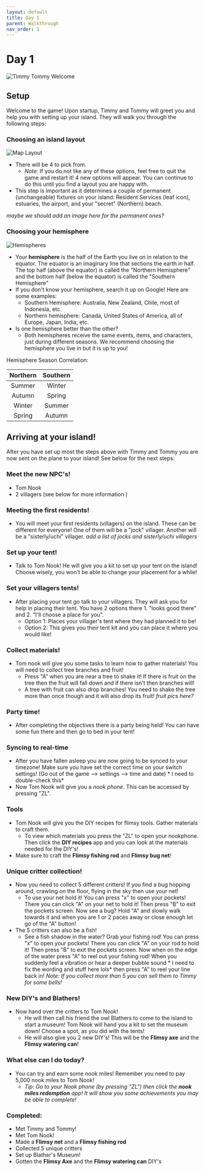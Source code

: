 ```yaml
---
layout: default
title: Day 1
parent: Walkthrough
nav_order: 1
---
```


# Day 1

![Timmy Tommy Welcome](/acnhbeginners/assets/tt_welcome.jpg)

## Setup
Welcome to the game! Upon startup, Timmy and Tommy will greet you and help you with setting up your island. They will walk you through the following steps:

### Choosing an island layout

![Map Layout](/acnhbeginners/assets/tt_maps.jpg)

- There will be 4 to pick from.
  - *Note:* If you do not like any of these options, feel free to quit the game and restart it! 4 new options will appear. You can continue to do this until you find a layout you are happy with.
- This step is important as it determines a couple of permanent (unchangeable) fixtures on your island: Resident Services (leaf icon), estuaries, the airport, and your "secret" (Northern) beach. 


*maybe we should add an image here for the permanent ones?*

### Choosing your hemisphere

![Hemispheres](/acnhbeginners/assets/hemispheres.png)

- Your **hemisphere** is the half of the Earth you live on in relation to the equator. The equator is an imaginary line that sections the earth in half. The top half (above the equator) is called the "Northern Hemisphere" and the bottom half (below the equator) is called the "Southern Hemisphere"
- If you don't know your hemisphere, search it up on Google! Here are some examples:
  - Southern Hemisphere: Australia, New Zealand, Chile, most of Indonesia, etc.
  - Northern hemisphere: Canada, United States of America, all of Europe, Japan, India, etc.
- Is one hemisphere better than the other?
  - Both hemispheres receive the same events, items, and characters, just during different seasons. We recommend choosing the hemisphere you live in but it is up to you!

Hemisphere Season Correlation:

| Northern | Southern |
|:--------:|:--------:|
|  Summer  |  Winter  |
|  Autumn  |  Spring  |
|  Winter  |  Summer  |
|  Spring  |  Autumn  |

## Arriving at your island!
After you have set up most the steps above with Timmy and Tommy you are now sent on the plane to your island! See below for the next steps:

### Meet the new NPC's!
- Tom Nook
- 2 villagers (see below for more information )

### Meeting the first residents!

- You will meet your first residents (villagers) on the island. These can be different for everyone! One of them will be a "jock" villager. Another will be a "sisterly/uchi" villager.
*add a list of jocks and sisterly/uchi villagers*

### Set up your tent!
- Talk to Tom Nook! He will give you a kit to set up your tent on the island! Choose wisely, you won't be able to change your placement for a while!

### Set your villagers tents!
- After placing your tent go talk to your villagers. They will ask you for help in placing their tent. You have 2 options there 1. "looks good there" and 2. "I'll choose a place for you".
  - Option 1: Places your villager's tent where they had planned it to be!
  - Option 2: This gives you their tent kit and you can place it where you would like!

### Collect materials!
- Tom nook will give you some tasks to learn how to gather materials! You will need to collect tree branches and fruit!
  - Press "A" when you are near a tree to shake it! If there is fruit on the tree then the fruit will fall down and if there isn't then branches will!
  - A tree with fruit can also drop branches! You need to shake the tree more than once though and it will also drop its fruit!
*fruit pics here?*

### Party time!
- After completing the objectives there is a party being held! You can have some fun there and then go to bed in your tent!

### Syncing to real-time
- After you have fallen asleep you are now going to be synced to your timezone! Make sure you have set the correct time on your switch settings! (Go out of the game --> settings --> time and date) * I need to double-check this*
- Now Tom Nook will give you a *nook phone*. This can be accessed by pressing "ZL".

### Tools
- Tom Nook will give you the DIY recipes for flimsy tools. Gather materials to craft them.
  - To view which materials you press the  "ZL" to open your nookphone. Then click the **DIY recipes** app and you can look at the materials needed for the DIY's!
- Make sure to craft the **Flimsy fishing rod** and **Flimsy bug net**!

### Unique critter collection!
- Now you need to collect 5 different critters! If you find a bug hopping around, crawling on the floor, flying in the sky then use your net!
  - To use your net hold it! You can press "x" to open your pockets! There you can click "A" on your net to hold it! Then press "B" to exit the pockets screen. Now see a bug? Hold "A" and slowly walk towards it and when you are 1 or 2 paces away or close enough let go of the "A" button!
- The 5 critters can also be a fish! 
  - See a fish shadow in the water? Grab your fishing rod! You can press "x" to open your pockets! There you can click "A" on your rod to hold it! Then press "B" to exit the pockets screen. Now when on the edge of the water press "A" to reel out your fishing rod! When you suddenly feel a vibration or hear a deeper bubble sound * I need to fix the wording and stuff here lols* then press "A" to reel your line back in!
  *Note: If you collect more than 5 you can sell them to Timmy for some bells!*

### New DIY's and Blathers!
- Now hand over the critters to Tom Nook! 
  - He will then call his friend the owl Blathers to come to the island to start a museum! Tom Nook will hand you a kit to set the museum down! Choose a spot, as you did with the tents!
  - He will also give you 2 new DIY's! This will be the **Flimsy axe** and the **Flimsy watering can**!

### What else can I do today?
- You can try and earn some nook miles! Remember you need to pay 5,000 nook miles to Tom Nook!
  - *Tip: Go to your Nook phone (by pressing "ZL") then click the **nook miles redemption** app! It will show you some achievements you may be able to complete!*
  
### Completed:
- Met Timmy and Tommy!
- Met Tom Nook!
- Made a **Flimsy net** and a **Flimsy fishing rod**
- Collected 5 unique critters
- Set up Blather's Museum!
- Gotten the **Flimsy Axe** and the **Flimsy watering can** DIY's
